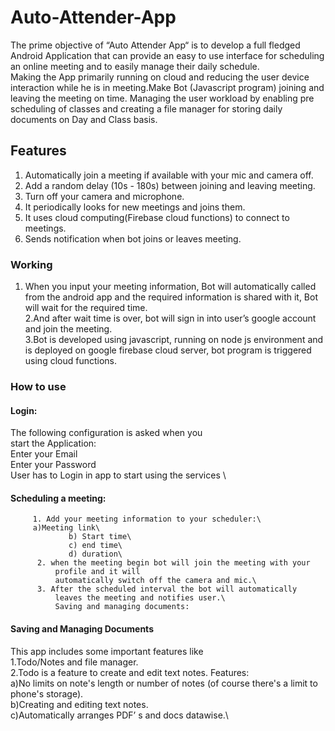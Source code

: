 # Auto-Attender-App
The prime objective of “Auto Attender App“ is to develop a full fledged Android Application that can provide an easy to use interface for scheduling an online meeting and to easily manage their daily schedule.\
Making the App primarily running on cloud and reducing the user device interaction while he is in meeting.Make Bot (Javascript program) joining and leaving the meeting on time. Managing the user workload by enabling pre scheduling of classes and creating a file manager for storing daily documents on Day and Class basis.
## Features
1. Automatically join a meeting if available with your mic and camera off.
2. Add a random delay (10s - 180s) between joining and leaving meeting.
3. Turn off your camera and microphone.
4. It periodically looks for new meetings and joins them.
5. It uses cloud computing(Firebase cloud functions) to connect to meetings.
6. Sends notification when bot joins or leaves meeting.

### Working
1. When you input your meeting information, Bot will automatically called from the android app and the required information is shared with it, Bot will wait for the required time.\
2.And after wait time is over, bot will sign in into user’s google account and join the meeting.\
3.Bot is developed using javascript, running on node js environment and is deployed on google firebase cloud server, bot program is triggered using cloud functions.

### How to use
#### Login:
The following configuration is asked when you  
start the Application:\
Enter your Email \
Enter your Password\
User has to Login in app to start using the services \

#### Scheduling a meeting:
         1. Add your meeting information to your scheduler:\
         a)Meeting link\
                 b) Start time\
                 c) end time\
                 d) duration\
          2. when the meeting begin bot will join the meeting with your   
              profile and it will
              automatically switch off the camera and mic.\
          3. After the scheduled interval the bot will automatically  
              leaves the meeting and notifies user.\
              Saving and managing documents:
#### Saving and Managing Documents

This app includes some important features like \
1.Todo/Notes and file manager.\
2.Todo  is a feature to create and edit text notes. Features:\
a)No limits on note's length or number of notes (of course there's a limit to phone's storage).\
b)Creating and editing text notes.\
c)Automatically arranges PDF’ s and docs datawise.\




